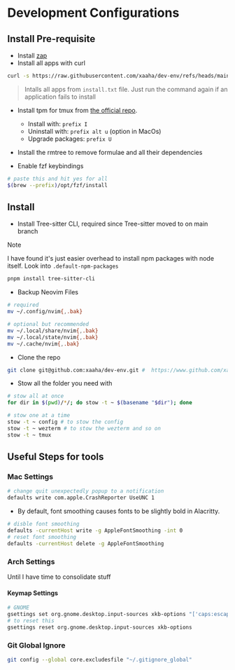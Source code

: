 # Development Configurations

## Install Pre-requisite

- Install [zap](https://github.com/zap-zsh/zap)
- Install all apps with curl

```bash
curl -s https://raw.githubusercontent.com/xaaha/dev-env/refs/heads/main/install.sh | bash
```

> Intalls all apps from `install.txt` file. Just run the command again if an application fails to install

- Install tpm for tmux from [the official repo](https://github.com/tmux-plugins/tpm).
  - Install with: `prefix I`
  - Uninstall with: `prefix alt u` (option in MacOs)
  - Upgrade packages: `prefix U`

- Install the rmtree to remove formulae and all their dependencies

- Enable fzf keybindings

```bash
# paste this and hit yes for all
$(brew --prefix)/opt/fzf/install
```

## Install

- Install Tree-sitter CLI, required since Tree-sitter moved to on main branch

> [!Note]
> I have found it's just easier overhead to install npm packages with node itself. Look into `.default-npm-packages`

```bash
pnpm install tree-sitter-cli
```

- Backup Neovim Files

```bash
# required
mv ~/.config/nvim{,.bak}

# optional but recommended
mv ~/.local/share/nvim{,.bak}
mv ~/.local/state/nvim{,.bak}
mv ~/.cache/nvim{,.bak}
```

- Clone the repo

```bash
git clone git@github.com:xaaha/dev-env.git #  https://www.github.com/xaaha/dev-env
```

- Stow all the folder you need with

```bash
# stow all at once
for dir in $(pwd)/*/; do stow -t ~ $(basename "$dir"); done
```

```bash
# stow one at a time
stow -t ~ config # to stow the config
stow -t ~ wezterm # to stow the wezterm and so on
stow -t ~ tmux
```

## Useful Steps for tools

### Mac Settings

```bash
# change quit unexpectedly popup to a notification
defaults write com.apple.CrashReporter UseUNC 1
```

- By default, font smoothing causes fonts to be slightly bold in Alacritty.

```bash
# disble font smoothing
defaults -currentHost write -g AppleFontSmoothing -int 0
# reset font smoothing
defaults -currentHost delete -g AppleFontSmoothing
```

### Arch Settings

Until I have time to consolidate stuff

#### Keymap Settings

```bash
# GNOME
gsettings set org.gnome.desktop.input-sources xkb-options "['caps:escape']"
# to reset this
gsettings reset org.gnome.desktop.input-sources xkb-options
```

### Git Global Ignore

```bash
git config --global core.excludesfile "~/.gitignore_global"
```
